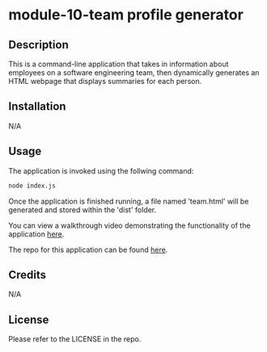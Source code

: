 # module-10-team profile generator

## Description

This is a command-line application that takes in information about employees on a software engineering team, then dynamically generates an HTML webpage that displays summaries for each person.


## Installation


N/A



## Usage


The application is invoked using the follwing command:

```bash
node index.js
```

Once the application is finished running, a file named 'team.html' will be generated and stored within the 'dist' folder.


You can view a walkthrough video demonstrating the functionality of the application [here](https://drive.google.com/file/d/1KXKu10TAkdJe_mOoqM-OyR22KztyDcaR/view).


The repo for this application can be found [here](https://github.com/bmckenzie88/upgraded-potato).


## Credits

N/A

## License

Please refer to the LICENSE in the repo.